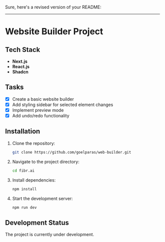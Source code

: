 Sure, here's a revised version of your README:

---

# Website Builder Project

## Tech Stack

- **Next.js**
- **React.js**
- **Shadcn**

## Tasks

- [x] Create a basic website builder
- [x] Add styling sidebar for selected element changes
- [x] Implement preview mode
- [x] Add undo/redo functionality

## Installation

1. Clone the repository:
   ```bash
   git clone https://github.com/goelparas/web-builder.git
   ```
2. Navigate to the project directory:
   ```bash
   cd fibr.ai
   ```
3. Install dependencies:
   ```bash
   npm install
   ```
4. Start the development server:
   ```bash
   npm run dev
   ```
## Development Status
The project is currently under development.


